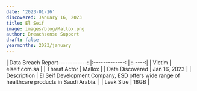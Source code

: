 ```yaml
---
date: '2023-01-16'
discovered: January 16, 2023
title: El Seif
image: images/blog/Mallox.png
author: Breachsense Support
draft: false
yearmonths: 2023/january
---
```


| Data Breach Report------------:     |:-------------:    | :-----:|
| Victim      | elseif.com.sa      | 
| Threat Actor      | Mallox      | 
| Date Discovered      | Jan 16, 2023      | 
| Description      | El Seif Development Company, ESD offers wide range of healthcare products in Saudi Arabia.      | 
| Leak Size      | 18GB      | 

